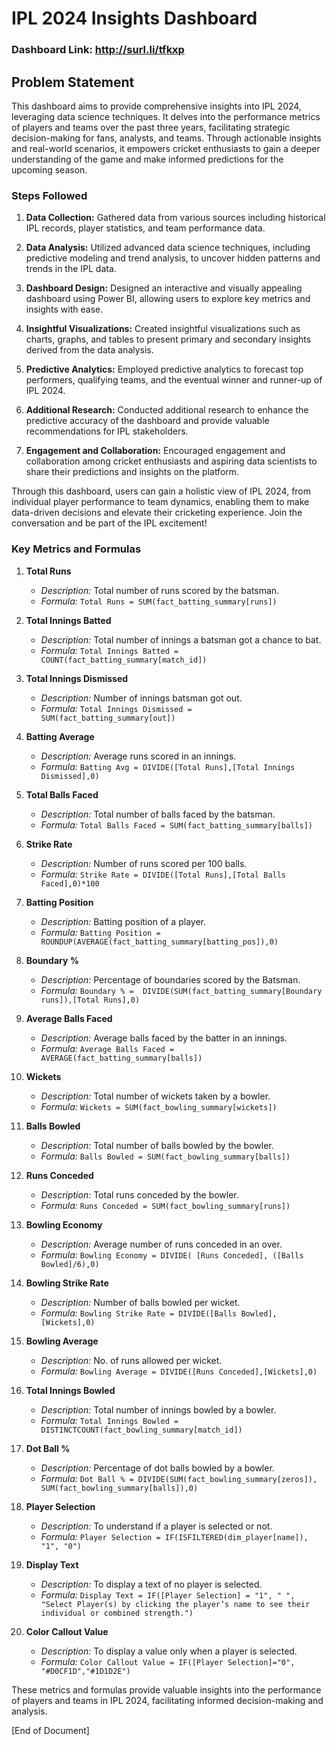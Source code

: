 # IPL 2024 Insights Dashboard

### Dashboard Link:  http://surl.li/tfkxp

## Problem Statement

This dashboard aims to provide comprehensive insights into IPL 2024, leveraging data science techniques. It delves into the performance metrics of players and teams over the past three years, facilitating strategic decision-making for fans, analysts, and teams. Through actionable insights and real-world scenarios, it empowers cricket enthusiasts to gain a deeper understanding of the game and make informed predictions for the upcoming season.

### Steps Followed

1. **Data Collection:** Gathered data from various sources including historical IPL records, player statistics, and team performance data.

2. **Data Analysis:** Utilized advanced data science techniques, including predictive modeling and trend analysis, to uncover hidden patterns and trends in the IPL data.

3. **Dashboard Design:** Designed an interactive and visually appealing dashboard using Power BI, allowing users to explore key metrics and insights with ease.

4. **Insightful Visualizations:** Created insightful visualizations such as charts, graphs, and tables to present primary and secondary insights derived from the data analysis.

5. **Predictive Analytics:** Employed predictive analytics to forecast top performers, qualifying teams, and the eventual winner and runner-up of IPL 2024.

6. **Additional Research:** Conducted additional research to enhance the predictive accuracy of the dashboard and provide valuable recommendations for IPL stakeholders.

7. **Engagement and Collaboration:** Encouraged engagement and collaboration among cricket enthusiasts and aspiring data scientists to share their predictions and insights on the platform.

Through this dashboard, users can gain a holistic view of IPL 2024, from individual player performance to team dynamics, enabling them to make data-driven decisions and elevate their cricketing experience. Join the conversation and be part of the IPL excitement!


### Key Metrics and Formulas

1. **Total Runs**
   - *Description:* Total number of runs scored by the batsman.
   - *Formula:* `Total Runs = SUM(fact_batting_summary[runs])`
   
2. **Total Innings Batted**
   - *Description:* Total number of innings a batsman got a chance to bat.
   - *Formula:* `Total Innings Batted = COUNT(fact_batting_summary[match_id])`
   
3. **Total Innings Dismissed**
   - *Description:* Number of innings batsman got out.
   - *Formula:* `Total Innings Dismissed = SUM(fact_batting_summary[out])`
   
4. **Batting Average**
   - *Description:* Average runs scored in an innings.
   - *Formula:* `Batting Avg = DIVIDE([Total Runs],[Total Innings Dismissed],0)`
   
5. **Total Balls Faced**
   - *Description:* Total number of balls faced by the batsman.
   - *Formula:* `Total Balls Faced = SUM(fact_batting_summary[balls])`
   
6. **Strike Rate**
   - *Description:* Number of runs scored per 100 balls.
   - *Formula:* `Strike Rate = DIVIDE([Total Runs],[Total Balls Faced],0)*100`
   
7. **Batting Position**
   - *Description:* Batting position of a player.
   - *Formula:* `Batting Position = ROUNDUP(AVERAGE(fact_batting_summary[batting_pos]),0)`
   
8. **Boundary %**
   - *Description:* Percentage of boundaries scored by the Batsman.
   - *Formula:* `Boundary % =  DIVIDE(SUM(fact_batting_summary[Boundary runs]),[Total Runs],0)`
   
9. **Average Balls Faced**
   - *Description:* Average balls faced by the batter in an innings.
   - *Formula:* `Average Balls Faced = AVERAGE(fact_batting_summary[balls])`
   
10. **Wickets**
    - *Description:* Total number of wickets taken by a bowler.
    - *Formula:* `Wickets = SUM(fact_bowling_summary[wickets])`
    
11. **Balls Bowled**
    - *Description:* Total number of balls bowled by the bowler.
    - *Formula:* `Balls Bowled = SUM(fact_bowling_summary[balls])`
    
12. **Runs Conceded**
    - *Description:* Total runs conceded by the bowler.
    - *Formula:* `Runs Conceded = SUM(fact_bowling_summary[runs])`
    
13. **Bowling Economy**
    - *Description:* Average number of runs conceded in an over.
    - *Formula:* `Bowling Economy = DIVIDE( [Runs Conceded], ([Balls Bowled]/6),0)`
    
14. **Bowling Strike Rate**
    - *Description:* Number of balls bowled per wicket.
    - *Formula:* `Bowling Strike Rate = DIVIDE([Balls Bowled], [Wickets],0)`
    
15. **Bowling Average**
    - *Description:* No. of runs allowed per wicket.
    - *Formula:* `Bowling Average = DIVIDE([Runs Conceded],[Wickets],0)`
    
16. **Total Innings Bowled**
    - *Description:* Total number of innings bowled by a bowler.
    - *Formula:* `Total Innings Bowled = DISTINCTCOUNT(fact_bowling_summary[match_id])`
    
17. **Dot Ball %**
    - *Description:* Percentage of dot balls bowled by a bowler.
    - *Formula:* `Dot Ball % = DIVIDE(SUM(fact_bowling_summary[zeros]), SUM(fact_bowling_summary[balls]),0)`
    
18. **Player Selection**
    - *Description:* To understand if a player is selected or not.
    - *Formula:* `Player Selection = IF(ISFILTERED(dim_player[name]), "1", "0")`
    
19. **Display Text**
    - *Description:* To display a text of no player is selected.
    - *Formula:* `Display Text = IF([Player Selection] = "1", " ", "Select Player(s) by clicking the player’s name to see their individual or combined strength.")`
    
20. **Color Callout Value**
    - *Description:* To display a value only when a player is selected.
    - *Formula:* `Color Callout Value = IF([Player Selection]="0", "#D0CF1D","#1D1D2E")`

These metrics and formulas provide valuable insights into the performance of players and teams in IPL 2024, facilitating informed decision-making and analysis.

[End of Document]
